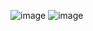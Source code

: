 ![image](https://github.com/Muzamilofficial/WebDevelopmentProject/assets/113015136/6b019c6e-2ffc-4833-ab2f-bf52defab4bb)
![image](https://github.com/Muzamilofficial/WebDevelopmentProject/assets/113015136/f550597b-4cf4-4678-a803-13c6600d09d4)

